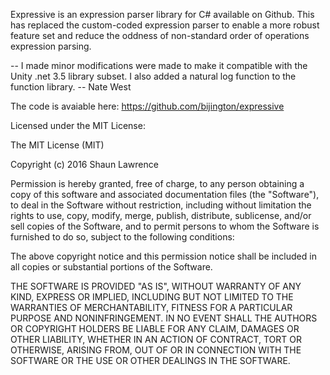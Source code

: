 ﻿Expressive is an expression parser library for C# available on Github. This has replaced the custom-coded expression parser to enable a more robust feature set and reduce the oddness of non-standard order of operations expression parsing.

--
I made minor modifications were made to make it compatible with the Unity .net 3.5 library subset.
I also added a natural log function to the function library.
-- Nate West


The code is avaiable here:
https://github.com/bijington/expressive




Licensed under the MIT License:

The MIT License (MIT)

Copyright (c) 2016 Shaun Lawrence

Permission is hereby granted, free of charge, to any person obtaining a copy
of this software and associated documentation files (the "Software"), to deal
in the Software without restriction, including without limitation the rights
to use, copy, modify, merge, publish, distribute, sublicense, and/or sell
copies of the Software, and to permit persons to whom the Software is
furnished to do so, subject to the following conditions:

The above copyright notice and this permission notice shall be included in all
copies or substantial portions of the Software.

THE SOFTWARE IS PROVIDED "AS IS", WITHOUT WARRANTY OF ANY KIND, EXPRESS OR
IMPLIED, INCLUDING BUT NOT LIMITED TO THE WARRANTIES OF MERCHANTABILITY,
FITNESS FOR A PARTICULAR PURPOSE AND NONINFRINGEMENT. IN NO EVENT SHALL THE
AUTHORS OR COPYRIGHT HOLDERS BE LIABLE FOR ANY CLAIM, DAMAGES OR OTHER
LIABILITY, WHETHER IN AN ACTION OF CONTRACT, TORT OR OTHERWISE, ARISING FROM,
OUT OF OR IN CONNECTION WITH THE SOFTWARE OR THE USE OR OTHER DEALINGS IN THE
SOFTWARE.


